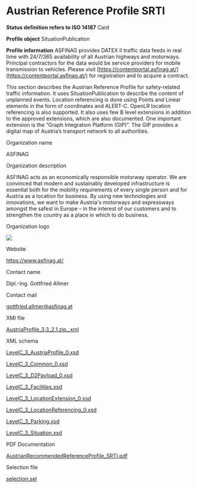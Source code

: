 Austrian Reference Profile SRTI
===============================

**Status definition refers to ISO 14187**
Card

**Profile object**
SituationPublication

**Profile information**
ASFINAG provides DATEX II traffic data feeds in real time with 24/7/365 availability of all Austrian highways and motorways. Principal contractors for the data would be service providers for mobile transmission to vehicles. Please visit [https://contentportal.asfinag.at/](https://contentportal.asfinag.at/) for registration and to acquire a contract.

This section describes the Austrian Reference Profile for safety-related traffic information. It uses SituationPublication to describe the content of unplanned events. Location referencing is done using Points and Linear elements in the form of coordinates and ALERT-C. OpenLR location referencing is also supported. It also uses few B level extensions in addition to the approved extensions, which are also documented. One important extension is the “Graph Integration Platform (GIP)”. The GIP provides a digital map of Austria’s transport network to all authorities.

Organization name

ASFINAG

Organization description

ASFINAG acts as an economically responsible motorway operator. We are convinced that modern and sustainably developed infrastructure is essential both for the mobility requirements of every single person and for Austria as a location for business. By using new technologies and innovations, we want to make Austria's motorways and expressways amongst the safest in Europe – in the interest of our customers and to strengthen the country as a place in which to do business.

Organization logo

![](/sites/default/files/d2-profile/logo/ASFINAG.4c_claim_EN_0_1.jpg)

Website

https://www.asfinag.at/

Contact name

Dipl.-Ing. Gottfried Allmer

Contact mail

gottfried.allmer@asfinag.at

XMI file

[AustriaProfile\_3.3\_2.1.zip\_.xml](http://repo.datex2.eu/sites/default/files/d2-profile/xmi/AustriaProfile_3.3_2.1.zip_.xml)

XML schema

[LevelC\_3\_AustriaProfile\_0.xsd](http://repo.datex2.eu/sites/default/files/d2-profile/xml/LevelC_3_AustriaProfile_0.xsd)

[LevelC\_3\_Common\_0.xsd](http://repo.datex2.eu/sites/default/files/d2-profile/xml/LevelC_3_Common_0.xsd)

[LevelC\_3\_D2Payload\_0.xsd](http://repo.datex2.eu/sites/default/files/d2-profile/xml/LevelC_3_D2Payload_0.xsd)

[LevelC\_3\_Facilities.xsd](http://repo.datex2.eu/sites/default/files/d2-profile/xml/LevelC_3_Facilities.xsd)

[LevelC\_3\_LocationExtension\_0.xsd](http://repo.datex2.eu/sites/default/files/d2-profile/xml/LevelC_3_LocationExtension_0.xsd)

[LevelC\_3\_LocationReferencing\_0.xsd](http://repo.datex2.eu/sites/default/files/d2-profile/xml/LevelC_3_LocationReferencing_0.xsd)

[LevelC\_3\_Parking.xsd](http://repo.datex2.eu/sites/default/files/d2-profile/xml/LevelC_3_Parking.xsd)

[LevelC\_3\_Situation.xsd](http://repo.datex2.eu/sites/default/files/d2-profile/xml/LevelC_3_Situation.xsd)

PDF Documentation

[AustrianRecommendedReferenceProfile\_SRTI.pdf](http://repo.datex2.eu/sites/default/files/d2-profile/pdf/AustrianRecommendedReferenceProfile_SRTI.pdf)

Selection file

[selection.sel](http://repo.datex2.eu/sites/default/files/d2-profile/documentation/selection.sel)

